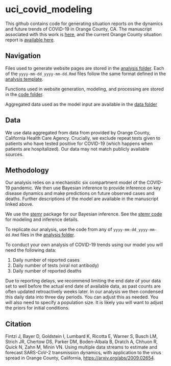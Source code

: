 # uci_covid_modeling

This github contains code for generating situation reports on the dynamics and future trends of COVID-19 in Orange County, CA. The manuscript associated with this work is [here](https://arxiv.org/abs/2009.02654), and the current Orange County situation report is [available here](https://damonbayer.github.io/uci_covid_modeling2/). 

## Navigation
Files used to generate website pages are stored in the [analysis folder](https://github.com/damonbayer/uci_covid_modeling2/tree/main/analysis). Each of the `yyyy-mm-dd_yyyy-mm-dd.Rmd` files follow the same format defined in the [analysis template](https://github.com/damonbayer/uci_covid_modeling2/blob/main/code/analysis_template.Rmd).

Functions used in website generation, modeling, and processing are stored in the [code folder](https://github.com/damonbayer/uci_covid_modeling2/tree/main/code). 

Aggregated data used as the model input are available in the [data folder](https://github.com/damonbayer/uci_covid_modeling2/tree/main/data)


## Data
We use data aggregated from data from provided by Orange County, California Health Care Agency. Crucially, we exclude repeat tests given to patients who have tested positive for COVID-19 (which happens when patients are hospitalized). Our data may not match publicly available sources. 

## Methodology
Our analysis relies on a mechanistic six compartment model of the COVID-19 pandemic. We then use Bayesian inference to provide inference on key disease dynamics and make predictions on future observed cases and deaths. Further descriptions of the model are available in the manuscript linked above. 

We use the [stemr](https://github.com/fintzij/stemr/) package for our Bayesian inference. See the [stemr code](https://github.com/damonbayer/uci_covid_modeling2/blob/main/code/fit_new_model.R) for modeling and inference details. 

To replicate our analysis, use the code from any of `yyyy-mm-dd_yyyy-mm-dd.Rmd` files in the [analysis folder](https://github.com/damonbayer/uci_covid_modeling2/tree/main/analysis).

To conduct your own analysis of COVID-19 trends using our model you will need the following data:

1. Daily number of reported cases
2. Daily number of tests (viral not antibody)
3. Daily number of reported deaths

Due to reporting delays, we recommend limiting the end date of your data set to well before the actual end date of available data, as past counts are often updated retroactively weeks later. In our analysis we then condensed this daily data into three day periods. You can adjust this as needed. You will also need to specify a population size. It is likely you will want to adjust the priors for initial conditions.

## Citation
Fintzi J, Bayer D, Goldstein I, Lumbard K, Ricotta E, Warner S, Busch LM, Strich JR, Chertow DS, Parker DM, Boden-Albala B, Dratch A, Chhuon R, Quick N, Zahn M, Minin VN. Using multiple data streams to estimate and forecast SARS-CoV-2 transmission dynamics, with application to the virus spread in Orange County, California, https://arxiv.org/abs/2009.02654.
